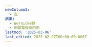 ```yaml
---
newColumn3:
  - 左
病巣:
  - Wernicke野
  - 側頭葉後部内側
lastmod: '2025-03-06'
last_edited: 2025-02-27T00:00:00.000Z
---
```



